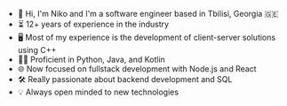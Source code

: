 - 👋 Hi, I'm Niko and I'm a software engineer based in Tbilisi, Georgia 🇬🇪
- ⏳ 12+ years of experience in the industry
- 🖥 Most of my experience is the development of client-server solutions using C++
- 👨‍💻 Proficient in Python, Java, and Kotlin 
- 🌐 Now focused on fullstack development with Node.js and React
- 🛠 Really passionate about backend development and SQL
- 💡 Always open minded to new technologies
